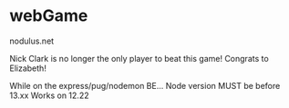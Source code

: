 # webGame
nodulus.net

Nick Clark is no longer the only player to beat this game!
Congrats to Elizabeth!

While on the express/pug/nodemon BE...
Node version MUST be before 13.xx
Works on 12.22
